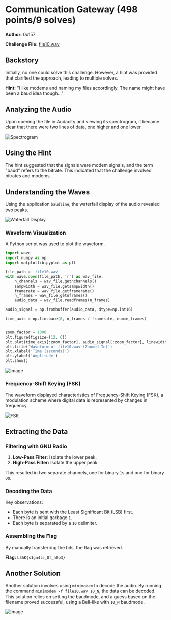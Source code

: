 # Communication Gateway (498 points/9 solves)

**Author:** 0x157

**Challenge File:** [file10.wav](./file10.wav)

## Backstory

Initially, no one could solve this challenge. However, a hint was provided that clarified the approach, leading to multiple solves.

**Hint:** "I like modems and naming my files accordingly. The name might have been a baud idea though..."

## Analyzing the Audio

Upon opening the file in Audacity and viewing its spectrogram, it became clear that there were two lines of data, one higher and one lower.

![Spectrogram](https://github.com/Apzyte-Gamer/L3akCTF-2024/assets/71684682/f1fa9f92-62cb-4eac-9cd4-592080c18826)

## Using the Hint

The hint suggested that the signals were modem signals, and the term "baud" refers to the bitrate. This indicated that the challenge involved bitrates and modems.

## Understanding the Waves

Using the application `baudline`, the waterfall display of the audio revealed two peaks.

![Waterfall Display](https://github.com/Apzyte-Gamer/L3akCTF-2024/assets/71684682/61c9a709-9165-4269-96c2-a94f205cf95a)

### Waveform Visualization

A Python script was used to plot the waveform.

```py
import wave
import numpy as np
import matplotlib.pyplot as plt

file_path = 'file10.wav'
with wave.open(file_path, 'r') as wav_file:
    n_channels = wav_file.getnchannels()
    sampwidth = wav_file.getsampwidth()
    framerate = wav_file.getframerate()
    n_frames = wav_file.getnframes()
    audio_data = wav_file.readframes(n_frames)

audio_signal = np.frombuffer(audio_data, dtype=np.int16)

time_axis = np.linspace(0, n_frames / framerate, num=n_frames)


zoom_factor = 1000
plt.figure(figsize=(12, 6))
plt.plot(time_axis[:zoom_factor], audio_signal[:zoom_factor], linewidth=0.5)
plt.title('Waveform of file10.wav (Zoomed In)')
plt.xlabel('Time (seconds)')
plt.ylabel('Amplitude')
plt.show()
```

![image](https://github.com/Apzyte-Gamer/L3akCTF-2024/assets/71684682/10d92ceb-8e44-4c7d-91f3-ce06bfc81434)

### Frequency-Shift Keying (FSK)

The waveform displayed characteristics of Frequency-Shift Keying (FSK), a modulation scheme where digital data is represented by changes in frequency.

![FSK](https://github.com/Apzyte-Gamer/L3akCTF-2024/assets/71684682/42b6e880-98b7-4719-ab30-7b0dc3a2f9c5)

## Extracting the Data

### Filtering with GNU Radio

1. **Low-Pass Filter:** Isolate the lower peak.
2. **High-Pass Filter:** Isolate the upper peak.

This resulted in two separate channels, one for binary `1`s and one for binary `0`s.

### Decoding the Data

Key observations:
- Each byte is sent with the Least Significant Bit (LSB) first.
- There is an initial garbage `1`.
- Each byte is separated by a `10` delimiter.

### Assembling the Flag

By manually transferring the bits, the flag was retrieved.

**Flag:** `L3AK{s1gn4ls_0f_h0p3}`

## Another Solution

Another solution involves using `minimodem` to decode the audio. By running the command `minimodem -f file10.wav 10_N`, the data can be decoded. This solution relies on setting the baudmode, and a guess based on the filename proved successful, using a Bell-like with `10_N` baudmode.

![image](https://github.com/Apzyte-Gamer/L3akCTF-2024/assets/71684682/5239363a-62e1-4ed7-a5e9-1bf26ad7cdf0)

